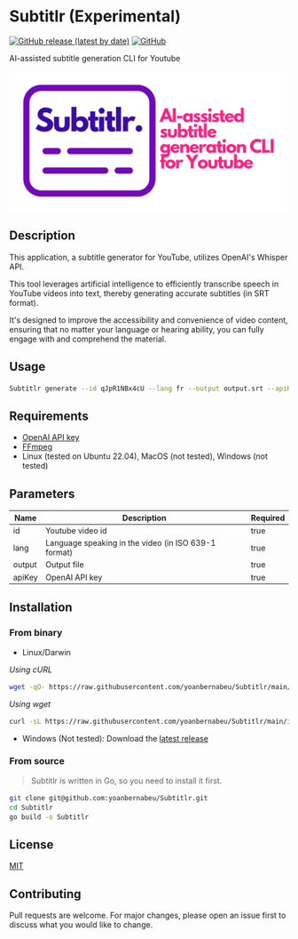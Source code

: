 # Subtitlr (Experimental)

[![GitHub release (latest by date)](https://img.shields.io/github/v/release/yoanbernabeu/Subtitlr)](https://github.com/yoanbernabeu/Subtitlr/releases/latest)
[![GitHub](https://img.shields.io/github/license/yoanbernabeu/Subtitlr)](./LICENSE)

AI-assisted subtitle generation CLI for Youtube

![Subtitlr](Subtitlr.png)

## Description

This application, a subtitle generator for YouTube, utilizes OpenAI's Whisper API.

This tool leverages artificial intelligence to efficiently transcribe speech in YouTube videos into text, thereby generating accurate subtitles (in SRT format).

It's designed to improve the accessibility and convenience of video content, ensuring that no matter your language or hearing ability, you can fully engage with and comprehend the material.

## Usage

```bash
Subtitlr generate --id qJpR1NBx4cU --lang fr --output output.srt --apiKey sk-****************************
```

## Requirements

* [OpenAI API key](https://beta.openai.com/)
* [FFmpeg](https://ffmpeg.org/)
* Linux (tested on Ubuntu 22.04), MacOS (not tested), Windows (not tested)

## Parameters

| Name | Description | Required |
| --- | --- | --- |
| id | Youtube video id | true |
| lang | Language speaking in the video (in ISO 639-1 format) | true |
| output | Output file | true |
| apiKey | OpenAI API key | true |

## Installation

### From binary

* Linux/Darwin

_Using cURL_

```bash
wget -qO- https://raw.githubusercontent.com/yoanbernabeu/Subtitlr/main/install.sh | bash
```

_Using wget_

```bash
curl -sL https://raw.githubusercontent.com/yoanbernabeu/Subtitlr/main/install.sh | bash
```

* Windows (Not tested): Download the [latest release](https://github.com/yoanbernabeu/Subtitlr/releases)

### From source

> Subtitlr is written in Go, so you need to install it first.

```bash
git clone git@github.com:yoanbernabeu/Subtitlr.git
cd Subtitlr
go build -o Subtitlr
```

## License

[MIT](LICENSE)

## Contributing

Pull requests are welcome. For major changes, please open an issue first to discuss what you would like to change.